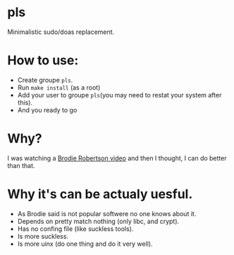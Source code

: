 # pls
Minimalistic sudo/doas replacement.

# How to use:
- Create groupe `pls`.
- Run `make install` (as a root)
- Add your user to groupe `pls`(you may need to restat your system after this).
- And you ready to go

# Why?
I was watching a [Brodie Robertson video](https://www.youtube.com/watch?v=7abih61ht-I)
and then I thought, I can do better than that.

# Why it's can be actualy uesful.
- As Brodie said is not popular softwere no one knows about it.
- Depends on pretty match nothing (only libc, and crypt).
- Has no confing file (like suckless tools).
- Is more suckless.
- Is more uinx (do one thing and do it very well).
